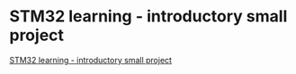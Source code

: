 # STM32 learning - introductory small project
[STM32 learning - introductory small project](https://aiwithcloud.com/2022/09/19/stm32_learning___introductory_small_project/)